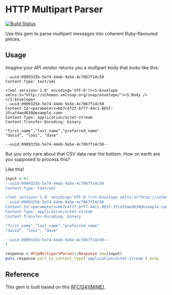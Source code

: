# HTTP Multipart Parser

[![Build Status](https://travis-ci.org/davelooi/http_multipart_parser.svg?branch=master)](https://travis-ci.org/davelooi/http_multipart_parser)

Use this gem to parse multipart messages into coherent Ruby-flavoured pieces.

## Usage

Imagine your API vendor returns you a multipart body that looks like this:

    --uuid:0909325b-5e74-44eb-9a5e-4c7067f14c50
    Content-Type: text/xml

    <?xml version='1.0' encoding='UTF-8'?><S:Envelope xmlns:S="http://schemas.xmlsoap.org/soap/envelope/"><S:Body /></S:Envelope>
    --uuid:0909325b-5e74-44eb-9a5e-4c7067f14c50
    Content-Id:<parameters=b67c4f2f-bff7-44c1-865f-3fcafdaed638@example.com>
    Content-Type: application/octet-stream
    Content-Transfer-Encoding: binary

    "first_name","last_name","preferred_name"
    "david", "looi", "dave"

    --uuid:0909325b-5e74-44eb-9a5e-4c7067f14c50--

But you only care about that CSV data near the bottom. How on earth are you supposed to process this?

Like this!

```ruby
input = %(
--uuid:0909325b-5e74-44eb-9a5e-4c7067f14c50
Content-Type: text/xml

<?xml version='1.0' encoding='UTF-8'?><S:Envelope xmlns:S="http://schemas.xmlsoap.org/soap/envelope/"><S:Body /></S:Envelope>
--uuid:0909325b-5e74-44eb-9a5e-4c7067f14c50
Content-Id:<parameters=b67c4f2f-bff7-44c1-865f-3fcafdaed638@example.com>
Content-Type: application/octet-stream
Content-Transfer-Encoding: binary

"first_name","last_name","preferred_name"
"david", "looi", "dave"

--uuid:0909325b-5e74-44eb-9a5e-4c7067f14c50--
)

response = HttpMultipartParser::Response.new(input)
puts response.part_by_content_type('application/octet-stream').body
```

## Reference

This gem is built based on this [RFC1341(MIME)](https://www.w3.org/Protocols/rfc1341/7_2_Multipart.html).
